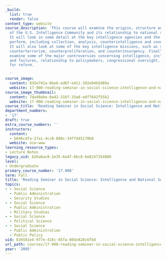 ```yaml
---
_build:
  list: true
  render: false
content_type: website
course_description: 'This course will examine the origins, structure and functions
  of the U.S. Intelligence Community and its relationship to national security policy.
  It will look in some detail at the key intelligence agencies and the functions they
  perform, including collection, analysis, counterintelligence and covert action.
  It will also look at some of the key intelligence missions, such as strategic warning,
  counterterrorism, counterproliferation, and counterinsurgency. Finally, it will
  examine some of the major controversies concerning intelligence, including its successes
  and failures, relationship to policymakers, congressional oversight, and the need
  for reform.

  '
course_image:
  content: 835e741a-6be6-ed6f-e411-392e04b5d89a
  website: 17-908-reading-seminar-in-social-science-intelligence-and-national-security-fall-2005
course_image_thumbnail:
  content: 7da40abe-0a42-316f-33a6-e8f7642f55b2
  website: 17-908-reading-seminar-in-social-science-intelligence-and-national-security-fall-2005
course_title: 'Reading Seminar in Social Science: Intelligence and National Security'
department_numbers:
- '17'
draft: true
extra_course_numbers: ''
instructors:
  content:
  - b846cdfa-27a1-4cc8-890c-34ffd45170b8
  website: ocw-www
learning_resource_types:
- Lecture Notes
legacy_uid: 626a6ac0-2e35-6a4f-6bc8-6e8147154886
level:
- Undergraduate
primary_course_number: '17.908'
term: Fall
title: 'Reading Seminar in Social Science: Intelligence and National Security'
topics:
- - Social Science
  - Public Administration
  - Security Studies
- - Social Science
  - Public Administration
  - Military Studies
- - Social Science
  - Political Science
- - Social Science
  - Public Administration
  - Public Policy
uid: 836581e4-977e-416c-85fa-885e828c6fbd
url_path: courses/17-908-reading-seminar-in-social-science-intelligence-and-national-security-fall-2005
year: '2005'
---
```

